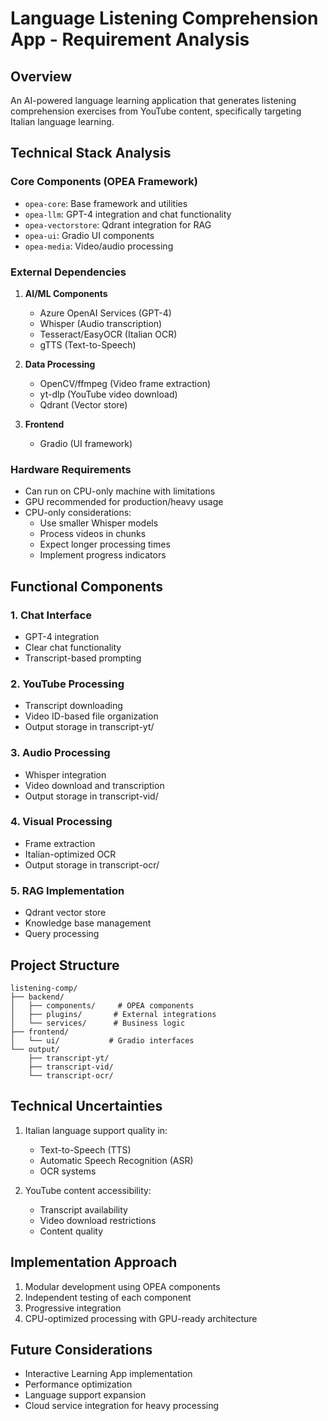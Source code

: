 # Language Listening Comprehension App - Requirement Analysis

## Overview
An AI-powered language learning application that generates listening comprehension exercises from YouTube content, specifically targeting Italian language learning.

## Technical Stack Analysis

### Core Components (OPEA Framework)
- `opea-core`: Base framework and utilities
- `opea-llm`: GPT-4 integration and chat functionality
- `opea-vectorstore`: Qdrant integration for RAG
- `opea-ui`: Gradio UI components
- `opea-media`: Video/audio processing

### External Dependencies
1. **AI/ML Components**
   - Azure OpenAI Services (GPT-4)
   - Whisper (Audio transcription)
   - Tesseract/EasyOCR (Italian OCR)
   - gTTS (Text-to-Speech)

2. **Data Processing**
   - OpenCV/ffmpeg (Video frame extraction)
   - yt-dlp (YouTube video download)
   - Qdrant (Vector store)

3. **Frontend**
   - Gradio (UI framework)

### Hardware Requirements
- Can run on CPU-only machine with limitations
- GPU recommended for production/heavy usage
- CPU-only considerations:
  - Use smaller Whisper models
  - Process videos in chunks
  - Expect longer processing times
  - Implement progress indicators

## Functional Components

### 1. Chat Interface
- GPT-4 integration
- Clear chat functionality
- Transcript-based prompting

### 2. YouTube Processing
- Transcript downloading
- Video ID-based file organization
- Output storage in transcript-yt/

### 3. Audio Processing
- Whisper integration
- Video download and transcription
- Output storage in transcript-vid/

### 4. Visual Processing
- Frame extraction
- Italian-optimized OCR
- Output storage in transcript-ocr/

### 5. RAG Implementation
- Qdrant vector store
- Knowledge base management
- Query processing

## Project Structure
```
listening-comp/
├── backend/
│   ├── components/     # OPEA components
│   ├── plugins/       # External integrations
│   └── services/      # Business logic
├── frontend/
│   └── ui/           # Gradio interfaces
└── output/
    ├── transcript-yt/
    ├── transcript-vid/
    └── transcript-ocr/
```

## Technical Uncertainties
1. Italian language support quality in:
   - Text-to-Speech (TTS)
   - Automatic Speech Recognition (ASR)
   - OCR systems

2. YouTube content accessibility:
   - Transcript availability
   - Video download restrictions
   - Content quality

## Implementation Approach
1. Modular development using OPEA components
2. Independent testing of each component
3. Progressive integration
4. CPU-optimized processing with GPU-ready architecture

## Future Considerations
- Interactive Learning App implementation
- Performance optimization
- Language support expansion
- Cloud service integration for heavy processing
